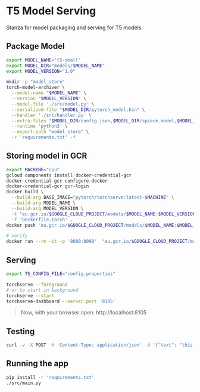 # T5 Model Serving

Stanza for model packaging and serving for T5 models.

## Package Model

```bash
export MODEL_NAME='t5-small'
export MODEL_DIR="models/$MODEL_NAME"
export MODEL_VERSION="1.0"

mkdir -p "model_store"
torch-model-archiver \
  --model-name "$MODEL_NAME" \
  --version "$MODEL_VERSION" \
  --model-file './src/model.py' \
  --serialized-file "$MODEL_DIR/pytorch_model.bin" \
  --handler './src/handler.py' \
  --extra-files "$MODEL_DIR/config.json,$MODEL_DIR/spiece.model,$MODEL_DIR/tokenizer.json,setup_config.json" \
  --runtime 'python3' \
  --export-path "model_store" \
  -r 'requirements.txt' -f
```

## Storing model in GCR

```bash
export MACHINE="cpu"
gcloud components install docker-credential-gcr
docker-credential-gcr configure-docker
docker-credential-gcr gcr-login
docker build \
  --build-arg BASE_IMAGE="pytorch/torchserve:latest-$MACHINE" \
  --build-arg MODEL_NAME \
  --build-arg MODEL_VERSION \
  -t "eu.gcr.io/$GOOGLE_CLOUD_PROJECT/models/$MODEL_NAME:$MODEL_VERSION-$MACHINE" \
  -f 'Dockerfile.torch' .
docker push "eu.gcr.io/$GOOGLE_CLOUD_PROJECT/models/$MODEL_NAME:$MODEL_VERSION-$MACHINE"

# verify
docker run --rm -it -p '8080:8080'  "eu.gcr.io/$GOOGLE_CLOUD_PROJECT/models/$MODEL_NAME:$MODEL_VERSION-$MACHINE"
```

## Serving 

```bash
export TS_CONFIG_FILE="config.properties"

torchserve --foreground
# or to start in background
torchserve --start
torchserve-dashboard --server.port '8105'
```

> Now, with your browser open: http://localhost:8105

## Testing

```bash
curl -v -X POST -H 'Content-Type: application/json' -d '{"text": "this is a test sentence", "from": "en", "to": "es"}' "http://0.0.0.0:8080/predictions/$MODEL_NAME/$MODEL_VERSION"
```

## Running the app

```bash
pip install -r 'requirements.txt'
./src/main.py
```
